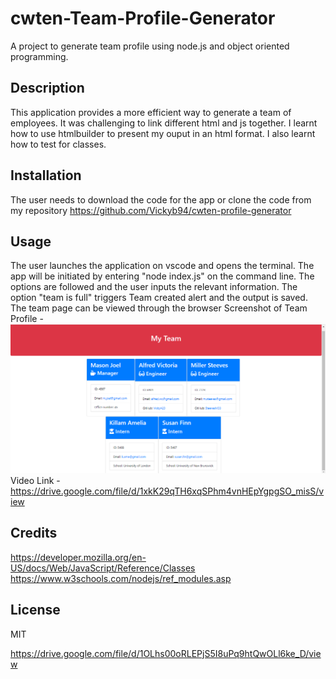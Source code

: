 # cwten-Team-Profile-Generator
A project to generate team profile using node.js and object oriented programming. 
## Description
This application provides a more efficient way to generate a team of employees. It was challenging to link different html and js together. I learnt how to use htmlbuilder to present my ouput in an html format. I also learnt how to test for classes.

## Installation
The user needs to download the code for the app or clone the code from my repository https://github.com/Vickyb94/cwten-profile-generator

## Usage
The user launches the application on vscode and opens the terminal. The app will be initiated by entering "node index.js" on the command line. The options are followed and the user inputs the relevant information. The option "team is full" triggers Team created alert and the output is saved. The team page can be viewed through the browser
Screenshot of Team Profile - ![alt text](/images/team-profile.png)
Video Link - https://drive.google.com/file/d/1xkK29qTH6xqSPhm4vnHEpYgpgSO_misS/view

## Credits
https://developer.mozilla.org/en-US/docs/Web/JavaScript/Reference/Classes
https://www.w3schools.com/nodejs/ref_modules.asp

## License
MIT






https://drive.google.com/file/d/1OLhs00oRLEPjS5I8uPq9htQwOLl6ke_D/view